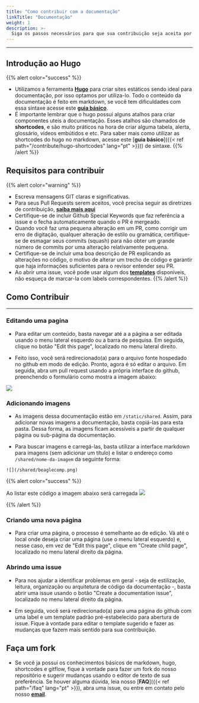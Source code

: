 ```yaml
---
title: "Como contribuir com a documentação"
linkTitle: "Documentação"
weight: 1
description: >-
  Siga os passos necessários para que sua contribuição seja aceita por nosso time.
---
```


---

## Introdução ao Hugo

{{% alert color="success" %}}

- Utilizamos a ferramenta [**Hugo**](https://gohugo.io/documentation/) para criar sites estáticos sendo ideal para documentação, por isso optamos por utiliza-lo. Todo o conteúdo da documentação é feito em markdown, se você tem dificuldades com essa sintaxe acesse este [**guia básico**](https://www.markdownguide.org/basic-syntax/).
- É importante lembrar que o hugo possui alguns atalhos para criar componentes uteis a documentação. Esses atalhos são chamados de **shortcodes**, e são muito práticos na hora de criar alguma tabela, alerta, glossário, vídeos embútidos e etc. Para saber mais como utilizar as shortcodes do hugo no markdown, acesse este [**guia básico**]({{< ref path="/contribute/hugo-shortcodes" lang="pt" >}})) de sintaxe.
  {{% /alert %}}

## Requisitos para contribuir

{{% alert color="warning" %}}

- Escreva mensagens GIT claras e significativas.
- Para seus Pull Requests serem aceitos, você precisa seguir as diretrizes de contribuição, [**saiba mais aqui**](https://github.com/ZupIT/beagle/blob/master/CONTRIBUTING.md)
- Certifique-se de incluir Github Special Keywords que faz referência a issue e o fecha automaticamente quando o PR é mergeado.
- Quando você faz uma pequena alteração em um PR, como corrigir um erro de digitação, qualquer alteração de estilo ou gramática, certifique-se de esmagar seus commits (squash) para não obter um grande número de commits por uma alteração relativamente pequena.
- Certifique-se de incluir uma boa descrição de PR explicando as alterações no código, o motivo de alterar um trecho de código e garantir que haja informações suficientes para o revisor entender seu PR.
- Ao abrir uma issue, você pode usar algum dos [**templates**](https://github.com/ZupIT/docs-beagle/issues/new/choose) disponíveis, não esqueça de marcar-la com labels correspondentes.
  {{% /alert %}}

## Como Contribuir
---
### **Editando uma pagina**

- Para editar um conteúdo, basta navegar até a a página a ser editada usando o menu lateral esquerdo ou a barra de pesquisa. Em seguida, clique no botão "Edit this page", localizado no menu lateral direito.

- Feito isso, você será redirecionado(a) para o arquivo fonte hospedado no github em modo de edição. Pronto, agora é só editar o arquivo. Em seguida, abra um pull request usando a própria interface do github, preenchendo o formulário como mostra a imagem abaixo:

![](/shared/contribute-pull-request.jpg)

### **Adicionando imagens**

- As imagens dessa documentação estão em `/static/shared`. Assim, para adicionar novas imagens a documentação, basta copiá-las para esta pasta. Dessa forma, as imagens ficam acessíveis a partir de qualquer página ou sub-página da documentação.

- Para buscar imagens e carregá-las, basta utilizar a interface markdown para imagens (sem adicionar um título) e listar o endereço como `/shared/nome-da-imagem` da seguinte forma:

```
![](/shared/beaglecomp.png)
```

{{% alert color="success" %}}

Ao listar este código a imagem abaixo será carregada
![](/shared/beaglecomp.png)

 {{% /alert %}}
### **Criando uma nova página**

- Para criar uma página, o processo é semelhante ao de edição. Vá até o local onde deseja criar uma página (use o menu lateral esquerdo) e, nesse caso, em vez de "Edit this page", clique em "Create child page", localizado no menu lateral direito da página.

### **Abrindo uma issue**

- Para nos ajudar a identificar problemas em geral - seja de estilização, leitura, organização ou arquitetura de código da documentação -, basta abrir uma issue usando o botão "Create a documentation issue", localizado no menu lateral direito da página.

- Em seguida, você será redirecionado(a) para uma página do github com uma label e um template padrão pré-estabelecido para abertura de issue. Fique à vontade para editar o template sugerido e fazer as mudanças que fazem mais sentido para sua contribuição.

## Faça um fork

- Se você ja possui os conhecimentos básicos de markdown, hugo, shortcodes e gitflow, fique à vontade para fazer um fork do nosso repositório e sugerir mudanças usando o editor de texto de sua preferência. Se houver alguma dúvida, leia nosso [**FAQ**]({{< ref path="/faq" lang="pt" >}}), abra uma issue, ou entre em contato pelo nosso [**email**](mailto:beagle@zup.com.br).
